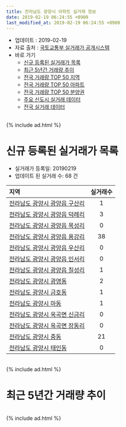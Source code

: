 ```yaml
---
title: 전라남도 광양시 아파트 실거래 정보
date: 2019-02-19 06:24:55 +0900
last_modified_at: 2019-02-19 06:24:55 +0900
---
```


* 업데이트 : 2019-02-19
* 자료 출처 : [국토교통부 실거래가 공개시스템](http://rt.molit.go.kr)
* 바로 가기
    * [신규 등록된 실거래가 목록](#신규-등록된-실거래가-목록)
    * [최근 5년간 거래량 추이](#최근-5년간-거래량-추이)
    * [전국 거래량 TOP 50 지역](https://inasie.github.io/apt-trade-info/최근-3개월-전국에서-가장-거래가-많이-발생한-지역)
    * [전국 거래량 TOP 50 아파트](https://inasie.github.io/apt-trade-info/최근-3개월-전국에서-가장-거래가-많이-발생한-아파트)
    * [전국 거래량 TOP 50 분양권](https://inasie.github.io/apt-trade-info/최근-3개월-전국에서-가장-거래가-많이-발생한-분양권)
    * [주요 신도시 실거래 데이터](https://inasie.github.io/apt-trade-info/주요-신도시)
    * [전국 실거래 데이터](https://inasie.github.io/apt-trade-info/전국)

<br>
{% include ad.html %}
<br>

# 신규 등록된 실거래가 목록
* 실거래가 등록일: 20190219
* 업데이트 된 실거래 수: 68 건


|지역|실거래수|
|:---|:---:|
|[전라남도 광양시 광양읍 구산리](https://inasie.github.io/apt-trade-info/전라남도-광양시-광양읍-구산리)|1|
|[전라남도 광양시 광양읍 덕례리](https://inasie.github.io/apt-trade-info/전라남도-광양시-광양읍-덕례리)|3|
|[전라남도 광양시 광양읍 목성리](https://inasie.github.io/apt-trade-info/전라남도-광양시-광양읍-목성리)|0|
|[전라남도 광양시 광양읍 용강리](https://inasie.github.io/apt-trade-info/전라남도-광양시-광양읍-용강리)|38|
|[전라남도 광양시 광양읍 우산리](https://inasie.github.io/apt-trade-info/전라남도-광양시-광양읍-우산리)|0|
|[전라남도 광양시 광양읍 인서리](https://inasie.github.io/apt-trade-info/전라남도-광양시-광양읍-인서리)|0|
|[전라남도 광양시 광양읍 칠성리](https://inasie.github.io/apt-trade-info/전라남도-광양시-광양읍-칠성리)|1|
|[전라남도 광양시 광영동](https://inasie.github.io/apt-trade-info/전라남도-광양시-광영동)|2|
|[전라남도 광양시 금호동](https://inasie.github.io/apt-trade-info/전라남도-광양시-금호동)|1|
|[전라남도 광양시 마동](https://inasie.github.io/apt-trade-info/전라남도-광양시-마동)|1|
|[전라남도 광양시 옥곡면 신금리](https://inasie.github.io/apt-trade-info/전라남도-광양시-옥곡면-신금리)|0|
|[전라남도 광양시 옥곡면 장동리](https://inasie.github.io/apt-trade-info/전라남도-광양시-옥곡면-장동리)|0|
|[전라남도 광양시 중동](https://inasie.github.io/apt-trade-info/전라남도-광양시-중동)|21|
|[전라남도 광양시 태인동](https://inasie.github.io/apt-trade-info/전라남도-광양시-태인동)|0|


<br>
{% include ad.html %}
<br>

# 최근 5년간 거래량 추이


<div style="width:100%;">
    <canvas id="deal_progress" height="200"></canvas>
</div>

<script>
new Chart(document.getElementById("deal_progress"), {
    type: 'line',
    data: {
        labels: ['201402','201403','201404','201405','201406','201407','201408','201409','201410','201411','201412','201501','201502','201503','201504','201505','201506','201507','201508','201509','201510','201511','201512','201601','201602','201603','201604','201605','201606','201607','201608','201609','201610','201611','201612','201701','201702','201703','201704','201705','201706','201707','201708','201709','201710','201711','201712','201801','201802','201803','201804','201805','201806','201807','201808','201809','201810','201811','201812','201901','201902'],
        datasets: [{
            label: '매매',
            pointRadius: 1,
            data: [161, 182, 186, 172, 149, 232, 165, 210, 245, 187, 177, 196, 135, 244, 240, 202, 221, 187, 175, 171, 207, 171, 145, 131, 128, 215, 242, 175, 231, 212, 218, 245, 290, 229, 212, 176, 213, 255, 237, 231, 275, 233, 227, 410, 166, 285, 191, 259, 244, 253, 306, 399, 308, 250, 251, 232, 305, 316, 241, 351, 60],
            borderColor: "rgba(255, 201, 14, 1)",
            backgroundColor: "rgba(255, 201, 14, 0.5)",
            fill: false,
            lineTension: 0
        },{
            label: '전월세',
            pointRadius: 1,
            data: [239, 226, 176, 167, 205, 287, 262, 203, 251, 214, 264, 208, 239, 313, 212, 169, 194, 279, 249, 198, 171, 162, 131, 153, 228, 192, 150, 175, 116, 160, 190, 118, 125, 139, 120, 114, 253, 163, 173, 199, 119, 170, 191, 127, 199, 214, 82, 126, 233, 140, 198, 130, 98, 129, 147, 65, 77, 115, 84, 141, 174],
            borderColor: "rgba(0, 141, 185, 1)",
            backgroundColor: "rgba(0, 141, 185, 0.5)",
            fill: false,
            lineTension: 0
        }
        ]
    },
    options: {
        responsive: true,
        title: {
            display: false
        },
        tooltips: {
            mode: 'index',
            intersect: false
        },
        hover: {
            mode: 'nearest',
            intersect: true
        },
        scales: {
            xAxes: [{
                display: true,
                scaleLabel: {
                    display: true,
                    labelString: '년/월'
                }
            }],
            yAxes: [{
                display: true,
                ticks: {
                    suggestedMin: 0,
                },
                scaleLabel: {
                    display: true,
                    labelString: '실거래 수'
                }
            }]
        }
    }
});

</script>


<br>
{% include ad.html %}
<br>

